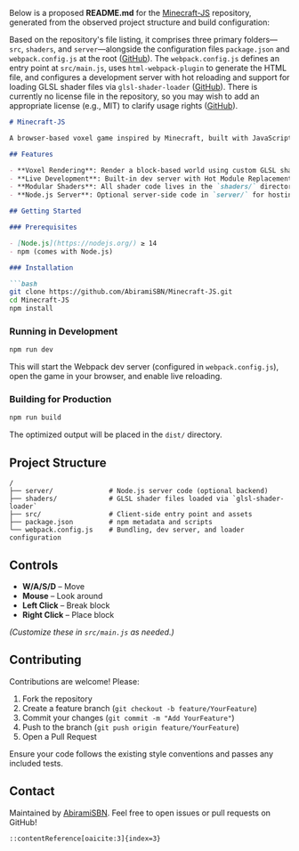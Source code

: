 Below is a proposed **README.md** for the [Minecraft-JS](https://github.com/AbiramiSBN/Minecraft-JS) repository, generated from the observed project structure and build configuration:

Based on the repository's file listing, it comprises three primary folders—`src`, `shaders`, and `server`—alongside the configuration files `package.json` and `webpack.config.js` at the root ([GitHub][1]).
The `webpack.config.js` defines an entry point at `src/main.js`, uses `html-webpack-plugin` to generate the HTML file, and configures a development server with hot reloading and support for loading GLSL shader files via `glsl-shader-loader` ([GitHub][2]).
There is currently no license file in the repository, so you may wish to add an appropriate license (e.g., MIT) to clarify usage rights ([GitHub][1]).

````markdown
# Minecraft-JS

A browser-based voxel game inspired by Minecraft, built with JavaScript and WebGL shaders, bundled via Webpack and optionally served by a Node.js backend.

## Features

- **Voxel Rendering**: Render a block-based world using custom GLSL shaders.  
- **Live Development**: Built-in dev server with Hot Module Replacement for rapid iteration.  
- **Modular Shaders**: All shader code lives in the `shaders/` directory for easy editing and experimentation.  
- **Node.js Server**: Optional server-side code in `server/` for hosting assets or multiplayer logic.  

## Getting Started

### Prerequisites

- [Node.js](https://nodejs.org/) ≥ 14  
- npm (comes with Node.js)

### Installation

```bash
git clone https://github.com/AbiramiSBN/Minecraft-JS.git
cd Minecraft-JS
npm install
````

### Running in Development

```bash
npm run dev
```

This will start the Webpack dev server (configured in `webpack.config.js`), open the game in your browser, and enable live reloading.

### Building for Production

```bash
npm run build
```

The optimized output will be placed in the `dist/` directory.

## Project Structure

```
/
├── server/              # Node.js server code (optional backend)
├── shaders/             # GLSL shader files loaded via `glsl-shader-loader`
├── src/                 # Client-side entry point and assets
├── package.json         # npm metadata and scripts
└── webpack.config.js    # Bundling, dev server, and loader configuration
```

## Controls

* **W/A/S/D** – Move
* **Mouse** – Look around
* **Left Click** – Break block
* **Right Click** – Place block

*(Customize these in `src/main.js` as needed.)*

## Contributing

Contributions are welcome! Please:

1. Fork the repository
2. Create a feature branch (`git checkout -b feature/YourFeature`)
3. Commit your changes (`git commit -m "Add YourFeature"`)
4. Push to the branch (`git push origin feature/YourFeature`)
5. Open a Pull Request

Ensure your code follows the existing style conventions and passes any included tests.



## Contact

Maintained by [AbiramiSBN](https://github.com/AbiramiSBN). Feel free to open issues or pull requests on GitHub!

```
::contentReference[oaicite:3]{index=3}
```

[1]: https://github.com/AbiramiSBN/Minecraft-JS "GitHub - AbiramiSBN/Minecraft-JS"
[2]: https://github.com/AbiramiSBN/Minecraft-JS/blob/master/webpack.config.js?raw=true "raw.githubusercontent.com"
